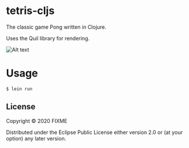 # tetris-cljs

The classic game Pong written in Clojure.

Uses the Quil library for rendering.

![Alt text](./screenshot1.png?raw=true "Title")

# Usage


    $ lein run
    
## License

Copyright © 2020 FIXME

Distributed under the Eclipse Public License either version 2.0 or (at
your option) any later version.
